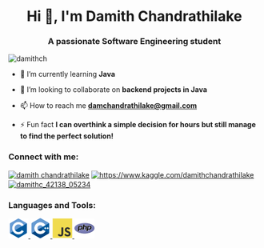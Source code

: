 <h1 align="center">Hi 👋, I'm Damith Chandrathilake</h1>
<h3 align="center">A passionate Software Engineering student</h3>

<p align="left"> <img src="https://komarev.com/ghpvc/?username=damithch&label=Profile%20views&color=0e75b6&style=flat" alt="damithch" /> </p>

- 🌱 I’m currently learning **Java**

- 👯 I’m looking to collaborate on **backend projects in Java**

- 📫 How to reach me **damchandrathilake@gmail.com**

- ⚡ Fun fact **I can overthink a simple decision for hours but still manage to find the perfect solution!**

<h3 align="left">Connect with me:</h3>
<p align="left">
<a href="https://linkedin.com/in/damith chandrathilake" target="blank"><img align="center" src="https://raw.githubusercontent.com/rahuldkjain/github-profile-readme-generator/master/src/images/icons/Social/linked-in-alt.svg" alt="damith chandrathilake" height="30" width="40" /></a>
<a href="https://kaggle.com/https://www.kaggle.com/damithchandrathilake" target="blank"><img align="center" src="https://raw.githubusercontent.com/rahuldkjain/github-profile-readme-generator/master/src/images/icons/Social/kaggle.svg" alt="https://www.kaggle.com/damithchandrathilake" height="30" width="40" /></a>
<a href="https://discord.gg/damithc_42138_05234" target="blank"><img align="center" src="https://raw.githubusercontent.com/rahuldkjain/github-profile-readme-generator/master/src/images/icons/Social/discord.svg" alt="damithc_42138_05234" height="30" width="40" /></a>
</p>

<h3 align="left">Languages and Tools:</h3>
<p align="left"> <a href="https://www.cprogramming.com/" target="_blank" rel="noreferrer"> <img src="https://raw.githubusercontent.com/devicons/devicon/master/icons/c/c-original.svg" alt="c" width="40" height="40"/> </a> <a href="https://www.w3schools.com/cpp/" target="_blank" rel="noreferrer"> <img src="https://raw.githubusercontent.com/devicons/devicon/master/icons/cplusplus/cplusplus-original.svg" alt="cplusplus" width="40" height="40"/> </a> <a href="https://developer.mozilla.org/en-US/docs/Web/JavaScript" target="_blank" rel="noreferrer"> <img src="https://raw.githubusercontent.com/devicons/devicon/master/icons/javascript/javascript-original.svg" alt="javascript" width="40" height="40"/> </a> <a href="https://www.php.net" target="_blank" rel="noreferrer"> <img src="https://raw.githubusercontent.com/devicons/devicon/master/icons/php/php-original.svg" alt="php" width="40" height="40"/> </a> </p>
